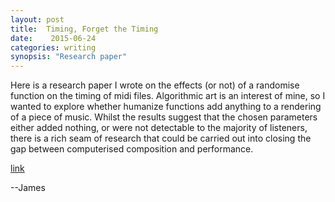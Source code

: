 ```yaml
---
layout: post
title:  Timing, Forget the Timing
date:    2015-06-24
categories: writing
synopsis: "Research paper"
---
```


Here is a research paper I wrote on the effects (or not) of a randomise function on the timing of midi files.  Algorithmic art is an interest of mine, so I wanted to explore whether humanize functions add anything to a rendering of a piece of music.  Whilst the results suggest that the chosen parameters either added nothing, or were not detectable to the majority of listeners, there is a rich seam of research that could be carried out into closing the gap between computerised composition and performance.

[link]({{site.url}}/uploads/Timing_Forget_The_Timing-JLemin.pdf)

--James
